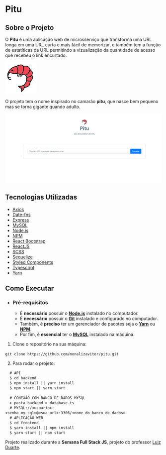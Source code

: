 # Pitu

## Sobre o Projeto

O **Pitu** é uma aplicação web de microsserviço que transforma uma URL longa em uma URL curta e mais fácil de memorizar, e também tem a função de estatíticas da URL permitindo a vizualização da quantidade de acesso que recebeu o link encurtado.

![pitu-logo](./img/pitu.png)

O projeto tem o nome inspirado no camarão **pitu**, que nasce bem pequeno mas se torna gigante quando adulto. 


 ![pitu-app](./img/design-pitu.PNG)



## Tecnologias Utilizadas

-  [Axios](https://github.com/axios/axios)
-  [Date-fns](https://date-fns.org/)
-  [Express](https://expressjs.com/)
-  [MySQL](https://www.mysql.com/)
-  [Node.js](https://nodejs.org/en/)
-  [NPM](https://www.npmjs.com/)
-  [React Bootstrap](https://react-bootstrap.github.io/)
-  [ReactJS](https://reactjs.org/)
-  [SCSS](https://sass-lang.com/)
- [Sequelize](https://sequelize.org/)
-  [Styled Components](https://styled-components.com/)
-  [Typescript](https://www.typescriptlang.org/)
- [Yarn](https://yarnpkg.com/)


## Como Executar

- ### **Pré-requisitos**

  - É **necessário** possuir o **[Node.js](https://nodejs.org/en/)** instalado no computador.
  - É **necessário** possuir o **[Git](https://git-scm.com/)** instalado e configurado no computador.
  - Também, é **preciso** ter um gerenciador de pacotes seja o **[Yarn](https://yarnpkg.com/)** ou **[NPM](https://www.npmjs.com/)**.
  - Por fim, é **essencial** ter o **[MySQL](https://www.mysql.com/)** instalado na máquina.

1. Clone o repositório na sua máquina:

`git clone https://github.com/monalizavitor/pitu.git`

2. Para rodar o projeto:

```
  # API
  $ cd backend
  $ npm install || yarn install
  $ npm start || yarn start

  # CONEXÃO COM BANCO DE DADOS MYSQL
  > pasta backend > database.ts
  # MYSQL://<usuario>:<senha_my_sql>@<sua_url>:3306/<nome_do_banco_de_dados>
  # APLICAÇÃO WEB
  $ cd frontend
  $ yarn install || npm install
  $ yarn start || npm start
```

Projeto realizado durante a **Semana Full Stack JS**, projeto do professor [Luiz Duarte](https://www.luiztools.com.br).
